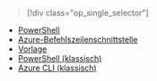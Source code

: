 > [!div class="op_single_selector"]
- [PowerShell](../articles/virtual-network/virtual-network-deploy-multinic-arm-ps.md)
- [Azure-Befehlszeilenschnittstelle](../articles/virtual-network/virtual-network-deploy-multinic-arm-cli.md)
- [Vorlage](../articles/virtual-network/virtual-network-deploy-multinic-arm-template.md)
- [PowerShell (klassisch)](../articles/virtual-network/virtual-network-deploy-multinic-classic-ps.md)
- [Azure CLI (klassisch)](../articles/virtual-network/virtual-network-deploy-multinic-classic-cli.md)


<!--HONumber=Nov16_HO3-->


